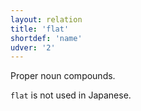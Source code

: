 ```yaml
---
layout: relation
title: 'flat'
shortdef: 'name'
udver: '2'
---
```


Proper noun compounds.

`flat` is not used in Japanese.


